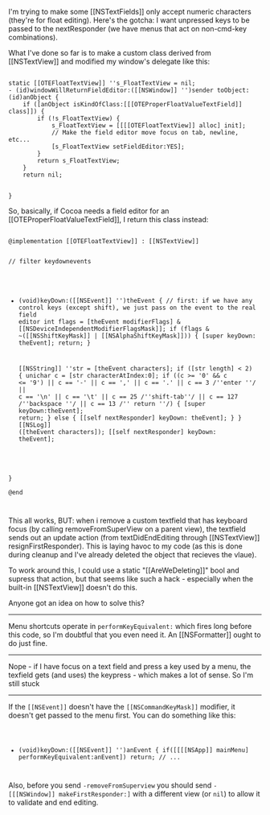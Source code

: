 
 
I'm trying to make some [[NSTextFields]] only accept numeric characters (they're for float editing). Here's the gotcha: I want unpressed keys to be passed to the nextResponder (we have menus that act on non-cmd-key combinations).

What I've done so far is to make a custom class derived from [[NSTextView]] and modified my window's delegate like this:

<code>
static [[OTEFloatTextView]] ''s_FloatTextView = nil;
- (id)windowWillReturnFieldEditor:([[NSWindow]] '')sender toObject:(id)anObject {
	if ([anObject isKindOfClass:[[[OTEProperFloatValueTextField]] class]]) {
		if (!s_FloatTextView) {
			s_FloatTextView = [[[[OTEFloatTextView]] alloc] init];
			// Make the field editor move focus on tab, newline, etc...
			[s_FloatTextView setFieldEditor:YES];	
		}
		return s_FloatTextView;
	}
	return nil;

}
</code>

So, basically, if Cocoa needs a field editor for an [[OTEProperFloatValueTextField]], I return this class instead:

<code>
@implementation [[OTEFloatTextView]] : [[NSTextView]]

// filter keydownevents
- (void)keyDown:([[NSEvent]] '')theEvent {
	// first: if we have any control keys (except shift), we just pass on the event to the real field editor
	int flags = [theEvent modifierFlags] & [[NSDeviceIndependentModifierFlagsMask]];
	if (flags & ~([[NSShiftKeyMask]] | [[NSAlphaShiftKeyMask]])) {
		[super keyDown: theEvent];
		return;
	}

	[[NSString]] ''str = [theEvent characters];
	if ([str length] < 2) {
		unichar c = [str characterAtIndex:0];
		if ((c >= '0' && c <= '9') || c == '-' || c == ',' || c == '.' || c == 3 /''enter ''/ || c == '\n' || c == '\t' || c == 25 /''shift-tab''/ || c == 127 /''backspace ''/ || c == 13 /'' return ''/) {
			[super keyDown:theEvent];
			return;
		} else {
			[[self nextResponder] keyDown: theEvent];
		}
	}
	[[NSLog]] ([theEvent characters]);
	[[self nextResponder] keyDown: theEvent];

}	
@end

</code>

This all works, BUT: when i remove a custom textfield that has keyboard focus (by calling removeFromSuperView on a parent view), the textfield sends out an update action (from textDidEndEditing through [[NSTextView]] resignFirstResponder). This is laying havoc to my code (as this is done during cleanup and I've already deleted the object that recieves the vlaue).

To work around this, I could use a static "[[AreWeDeleting]]" bool and supress that action, but that seems like such a hack - especially when the built-in [[NSTextView]] doesn't do this. 

Anyone got an idea on how to solve this?

----
Menu shortcuts operate in <code>performKeyEquivalent:</code> which fires long before this code, so I'm doubtful that you even need it. An [[NSFormatter]] ought to do just fine.

---- 
Nope - if I have focus on a text field and press a key used by a menu, the texfield gets (and uses) the keypress - which makes a lot of sense. So I'm still stuck

----
If the <code>[[NSEvent]]</code> doesn't have the <code>[[NSCommandKeyMask]]</code> modifier, it doesn't get passed to the menu first. You can do something like this:
<code>
- (void)keyDown:([[NSEvent]] '')anEvent
{
	if([[[[NSApp]] mainMenu] performKeyEquivalent:anEvent]) return;
	// ...
</code>
Also, before you send <code>-removeFromSuperview</code> you should send <code>-[[[NSWindow]] makeFirstResponder:]</code> with a different view (or <code>nil</code>) to allow it to validate and end editing.
